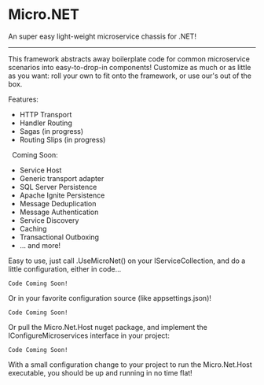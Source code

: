# Micro.NET
An super easy light-weight microservice chassis for .NET!
***
This framework abstracts away boilerplate code for common microservice scenarios into easy-to-drop-in components! Customize as much or as little as you want: roll your own to fit onto the framework, or use our's out of the box.

Features:
 - HTTP Transport
 - Handler Routing
 - Sagas (in progress)
 - Routing Slips (in progress)
 
&nbsp;
 Coming Soon:
 - Service Host
 - Generic transport adapter
 - SQL Server Persistence
 - Apache Ignite Persistence
 - Message Deduplication
 - Message Authentication
- Service Discovery
- Caching
- Transactional Outboxing
- ... and more!

Easy to use, just call .UseMicroNet() on your IServiceCollection, and do a little configuration, either in code...

    Code Coming Soon!

Or in your favorite configuration source (like appsettings.json)!

    Code Coming Soon!
  
Or pull the Micro.Net.Host nuget package, and implement the IConfigureMicroservices interface in your project:

    Code Coming Soon!
  
With a small configuration change to your project to run the Micro.Net.Host executable, you should be up and running in no time flat!
